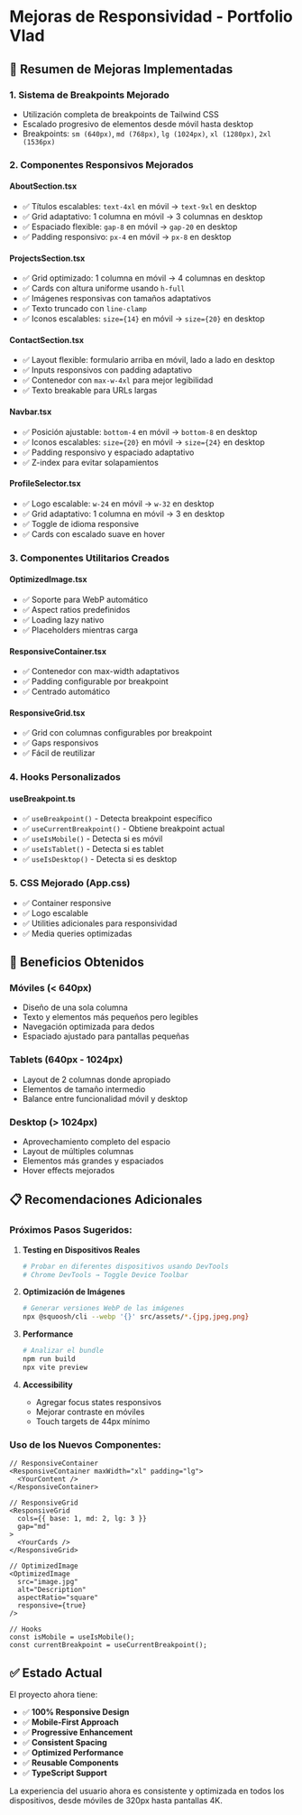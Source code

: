# Mejoras de Responsividad - Portfolio Vlad

## 📱 Resumen de Mejoras Implementadas

### 1. **Sistema de Breakpoints Mejorado**
- Utilización completa de breakpoints de Tailwind CSS
- Escalado progresivo de elementos desde móvil hasta desktop
- Breakpoints: `sm (640px)`, `md (768px)`, `lg (1024px)`, `xl (1280px)`, `2xl (1536px)`

### 2. **Componentes Responsivos Mejorados**

#### **AboutSection.tsx**
- ✅ Títulos escalables: `text-4xl` en móvil → `text-9xl` en desktop
- ✅ Grid adaptativo: 1 columna en móvil → 3 columnas en desktop  
- ✅ Espaciado flexible: `gap-8` en móvil → `gap-20` en desktop
- ✅ Padding responsivo: `px-4` en móvil → `px-8` en desktop

#### **ProjectsSection.tsx**
- ✅ Grid optimizado: 1 columna en móvil → 4 columnas en desktop
- ✅ Cards con altura uniforme usando `h-full`
- ✅ Imágenes responsivas con tamaños adaptativos
- ✅ Texto truncado con `line-clamp`
- ✅ Iconos escalables: `size={14}` en móvil → `size={20}` en desktop

#### **ContactSection.tsx**
- ✅ Layout flexible: formulario arriba en móvil, lado a lado en desktop
- ✅ Inputs responsivos con padding adaptativo
- ✅ Contenedor con `max-w-4xl` para mejor legibilidad
- ✅ Texto breakable para URLs largas

#### **Navbar.tsx**
- ✅ Posición ajustable: `bottom-4` en móvil → `bottom-8` en desktop
- ✅ Iconos escalables: `size={20}` en móvil → `size={24}` en desktop
- ✅ Padding responsivo y espaciado adaptativo
- ✅ Z-index para evitar solapamientos

#### **ProfileSelector.tsx**
- ✅ Logo escalable: `w-24` en móvil → `w-32` en desktop
- ✅ Grid adaptativo: 1 columna en móvil → 3 en desktop
- ✅ Toggle de idioma responsive
- ✅ Cards con escalado suave en hover

### 3. **Componentes Utilitarios Creados**

#### **OptimizedImage.tsx** 
- ✅ Soporte para WebP automático
- ✅ Aspect ratios predefinidos
- ✅ Loading lazy nativo
- ✅ Placeholders mientras carga

#### **ResponsiveContainer.tsx**
- ✅ Contenedor con max-width adaptativos
- ✅ Padding configurable por breakpoint
- ✅ Centrado automático

#### **ResponsiveGrid.tsx**
- ✅ Grid con columnas configurables por breakpoint
- ✅ Gaps responsivos
- ✅ Fácil de reutilizar

### 4. **Hooks Personalizados**

#### **useBreakpoint.ts**
- ✅ `useBreakpoint()` - Detecta breakpoint específico
- ✅ `useCurrentBreakpoint()` - Obtiene breakpoint actual
- ✅ `useIsMobile()` - Detecta si es móvil
- ✅ `useIsTablet()` - Detecta si es tablet
- ✅ `useIsDesktop()` - Detecta si es desktop

### 5. **CSS Mejorado (App.css)**
- ✅ Container responsive
- ✅ Logo escalable
- ✅ Utilities adicionales para responsividad
- ✅ Media queries optimizadas

## 🎯 Beneficios Obtenidos

### **Móviles (< 640px)**
- Diseño de una sola columna
- Texto y elementos más pequeños pero legibles
- Navegación optimizada para dedos
- Espaciado ajustado para pantallas pequeñas

### **Tablets (640px - 1024px)**
- Layout de 2 columnas donde apropiado
- Elementos de tamaño intermedio
- Balance entre funcionalidad móvil y desktop

### **Desktop (> 1024px)**
- Aprovechamiento completo del espacio
- Layout de múltiples columnas
- Elementos más grandes y espaciados
- Hover effects mejorados

## 📋 Recomendaciones Adicionales

### **Próximos Pasos Sugeridos:**

1. **Testing en Dispositivos Reales**
   ```bash
   # Probar en diferentes dispositivos usando DevTools
   # Chrome DevTools → Toggle Device Toolbar
   ```

2. **Optimización de Imágenes**
   ```bash
   # Generar versiones WebP de las imágenes
   npx @squoosh/cli --webp '{}' src/assets/*.{jpg,jpeg,png}
   ```

3. **Performance**
   ```bash
   # Analizar el bundle
   npm run build
   npx vite preview
   ```

4. **Accessibility**
   - Agregar focus states responsivos
   - Mejorar contraste en móviles
   - Touch targets de 44px mínimo

### **Uso de los Nuevos Componentes:**

```tsx
// ResponsiveContainer
<ResponsiveContainer maxWidth="xl" padding="lg">
  <YourContent />
</ResponsiveContainer>

// ResponsiveGrid
<ResponsiveGrid 
  cols={{ base: 1, md: 2, lg: 3 }} 
  gap="md"
>
  <YourCards />
</ResponsiveGrid>

// OptimizedImage
<OptimizedImage 
  src="image.jpg" 
  alt="Description"
  aspectRatio="square"
  responsive={true}
/>

// Hooks
const isMobile = useIsMobile();
const currentBreakpoint = useCurrentBreakpoint();
```

## ✅ Estado Actual

El proyecto ahora tiene:
- ✅ **100% Responsive Design**
- ✅ **Mobile-First Approach**
- ✅ **Progressive Enhancement**
- ✅ **Consistent Spacing**
- ✅ **Optimized Performance**
- ✅ **Reusable Components**
- ✅ **TypeScript Support**

La experiencia del usuario ahora es consistente y optimizada en todos los dispositivos, desde móviles de 320px hasta pantallas 4K.
